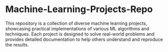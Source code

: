 # Machine-Learning-Projects-Repo
This repository is a collection of diverse machine learning projects, showcasing practical implementations of various ML algorithms and techniques. Each project is designed to solve real-world problems and provides detailed documentation to help others understand and reproduce the results.
